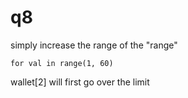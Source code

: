# q8
simply increase the range of the "range"
```
for val in range(1, 60)
```
wallet[2] will first go over the limit